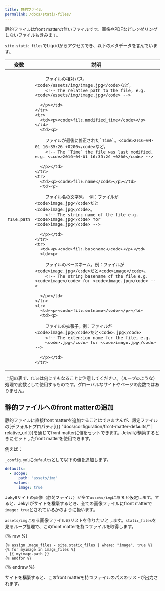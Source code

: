 ```yaml
---
title: 静的ファイル
permalink: /docs/static-files/
---
```

<!-- ---
title: Static Files
permalink: /docs/static-files/
--- -->

静的ファイルはfront matterの無いファイルです。画像やPDFなどレンダリングしないファイルも含みます。

<!-- A static file is a file that does not contain any front matter. These
include images, PDFs, and other un-rendered content. -->

`site.static_files`でLiquidからアクセスでき、以下のメタデータを含んでいます。

<!-- They're accessible in Liquid via `site.static_files` and contain the
following metadata: -->

<div class="mobile-side-scroller">
<table>
  <thead>
    <tr>
      <th>変数</th>
      <th>説明</th>
      <!-- <th>Variable</th>
      <th>Description</th> -->
    </tr>
  </thead>
  <tbody>
    <tr>
      <td><p><code>file.path</code></p></td>
      <td><p>

        ファイルの相対パス。<code>/assets/img/image.jpg</code>など。
        <!-- The relative path to the file, e.g. <code>/assets/img/image.jpg</code> -->

      </p></td>
    </tr>
    <tr>
      <td><p><code>file.modified_time</code></p></td>
      <td><p>

        ファイルが最後に修正された`Time`。<code>2016-04-01 16:35:26 +0200</code>など。
        <!-- The `Time` the file was last modified, e.g. <code>2016-04-01 16:35:26 +0200</code> -->

      </p></td>
    </tr>
    <tr>
      <td><p><code>file.name</code></p></td>
      <td><p>

        ファイル名の文字列。 例：ファイルが<code>image.jpg</code>だと<code>image.jpg</code>。
        <!-- The string name of the file e.g. <code>image.jpg</code> for <code>image.jpg</code> -->

      </p></td>
    </tr>
    <tr>
      <td><p><code>file.basename</code></p></td>
      <td><p>

        ファイルのベースネーム。例：ファイルが<code>image.jpg</code>だと<code>image</code>。
        <!-- The string basename of the file e.g. <code>image</code> for <code>image.jpg</code> -->

      </p></td>
    </tr>
    <tr>
      <td><p><code>file.extname</code></p></td>
      <td><p>

        ファイルの拡張子。例：ファイルが<code>image.jpg</code>だと<code>.jpg</code>
        <!-- The extension name for the file, e.g.
        <code>.jpg</code> for <code>image.jpg</code> -->

      </p></td>
    </tr>
  </tbody>
</table>
</div>

上記の表で、`file`は何にでもなることに注意してください。（ループのような）処理で変数として使用するものです。グローバルなサイトやページの変数ではありません。

<!-- Note that in the above table, `file` can be anything. It's an arbitrarily set variable used in your own logic (such as in a for loop). It isn't a global site or page variable. -->

## 静的ファイルへのfront matterの追加
<!-- ## Add front matter to static files -->

静的ファイルに直接front matterを追加することはできませんが、設定ファイルの[デフォルトプロパティ]({{ "docs/configuration/front-matter-defaults/" | relative_url }})を通じてfront matterに値をセットできます。Jekyllが構築するときにセットしたfront matterを使用できます。

<!-- Although you can't directly add front matter values to static files, you can set front matter values through the [defaults property](/docs/configuration/front-matter-defaults/) in your configuration file. When Jekyll builds the site, it will use the front matter values you set. -->

例えば：
<!-- Here's an example: -->

`_config.yml`に`defaults`として以下の値を追加します。

<!-- In your `_config.yml` file, add the following values to the `defaults` property: -->

```yaml
defaults:
  - scope:
      path: "assets/img"
    values:
      image: true
```

Jekyllサイトの画像（静的ファイル）が全て`assets/img`にあると仮定します。すると、Jekyllがサイトを構築するとき、全ての画像ファイルにfront matterで`image: true`とされているかのように扱います。

<!-- This assumes that your Jekyll site has a folder path of `assets/img` where  you have images (static files) stored. When Jekyll builds the site, it will treat each image as if it had the front matter value of `image: true`. -->

`assets/img`にある画像ファイルのリストを作りたいとします。`static_files`を見るループ処理で、このfront matterを持つファイルを取得します。

<!-- Suppose you want to list all your image assets as contained in `assets/img`. You could use this for loop to look in the `static_files` object and get all static files that have this front matter property: -->

{% raw %}
```liquid
{% assign image_files = site.static_files | where: "image", true %}
{% for myimage in image_files %}
  {{ myimage.path }}
{% endfor %}
```
{% endraw %}

サイトを構築すると、このfront matterを持つファイルのパスのリストが出力されます。

<!-- When you build your site, the output will list the path to each file that meets this front matter condition. -->
